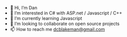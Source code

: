 - 👋 Hi, I’m Dan
- 👀 I’m interested in C# with ASP.net / Javascript / C++
- 🌱 I’m currently learning Javascript
- 💞️ I’m looking to collaborate on open source projects
- 📫 How to reach me dcblakeman@gmail.com

<!---
dcblakeman/dcblakeman is a ✨ special ✨ repository because its `README.md` (this file) appears on your GitHub profile.
You can click the Preview link to take a look at your changes.
--->
